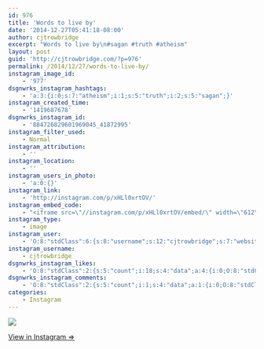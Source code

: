 ```yaml
---
id: 976
title: 'Words to live by'
date: '2014-12-27T05:41:18-08:00'
author: cjtrowbridge
excerpt: "Words to live by\n#sagan #truth #atheism"
layout: post
guid: 'http://cjtrowbridge.com/?p=976'
permalink: /2014/12/27/words-to-live-by/
instagram_image_id:
    - '977'
dsgnwrks_instagram_hashtags:
    - 'a:3:{i:0;s:7:"atheism";i:1;s:5:"truth";i:2;s:5:"sagan";}'
instagram_created_time:
    - '1419687678'
dsgnwrks_instagram_id:
    - '884726829601969045_41872995'
instagram_filter_used:
    - Normal
instagram_attribution:
    - ''
instagram_location:
    - ''
instagram_users_in_photo:
    - 'a:0:{}'
instagram_link:
    - 'http://instagram.com/p/xHLl0xrtOV/'
instagram_embed_code:
    - "<iframe src=\"//instagram.com/p/xHLl0xrtOV/embed/\" width=\"612\" height=\"710\" frameborder=\"0\" scrolling=\"no\" allowtransparency=\"true\"></iframe>\n"
instagram_type:
    - image
instagram_user:
    - 'O:8:"stdClass":6:{s:8:"username";s:12:"cjtrowbridge";s:7:"website";s:0:"";s:15:"profile_picture";s:103:"https://igcdn-photos-f-a.akamaihd.net/hphotos-ak-xpa1/t51.2885-19/925559_452430704897917_67836701_a.jpg";s:9:"full_name";s:13:"CJ Trowbridge";s:3:"bio";s:0:"";s:2:"id";s:8:"41872995";}'
instagram_username:
    - cjtrowbridge
dsgnwrks_instagram_likes:
    - 'O:8:"stdClass":2:{s:5:"count";i:18;s:4:"data";a:4:{i:0;O:8:"stdClass":4:{s:8:"username";s:6:"bkujo3";s:15:"profile_picture";s:106:"https://igcdn-photos-f-a.akamaihd.net/hphotos-ak-xaf1/t51.2885-19/11007835_1593614787540629_43783644_a.jpg";s:2:"id";s:9:"501533392";s:9:"full_name";s:4:"Bart";}i:1;O:8:"stdClass":4:{s:8:"username";s:16:"errl_accessories";s:15:"profile_picture";s:104:"https://igcdn-photos-b-a.akamaihd.net/hphotos-ak-xpa1/t51.2885-19/925258_504032009698209_416638676_a.jpg";s:2:"id";s:9:"307749907";s:9:"full_name";s:16:"Errl Accessories";}i:2;O:8:"stdClass":4:{s:8:"username";s:11:"sureyyaskyy";s:15:"profile_picture";s:107:"https://igcdn-photos-e-a.akamaihd.net/hphotos-ak-xaf1/t51.2885-19/10914543_772427412839420_1596051640_a.jpg";s:2:"id";s:9:"267896444";s:9:"full_name";s:17:"SureууαSкуу";}i:3;O:8:"stdClass":4:{s:8:"username";s:17:"bostonphotobomber";s:15:"profile_picture";s:85:"https://instagramimages-a.akamaihd.net/profiles/profile_403392949_75sq_1399176303.jpg";s:2:"id";s:9:"403392949";s:9:"full_name";s:4:"jeff";}}}'
dsgnwrks_instagram_comments:
    - 'O:8:"stdClass":2:{s:5:"count";i:1;s:4:"data";a:1:{i:0;O:8:"stdClass":4:{s:12:"created_time";s:10:"1419990398";s:4:"text";s:3:":-)";s:4:"from";O:8:"stdClass":4:{s:8:"username";s:15:"albert_einstime";s:15:"profile_picture";s:107:"https://igcdn-photos-g-a.akamaihd.net/hphotos-ak-xfa1/t51.2885-19/10859936_1506529319607270_734086684_a.jpg";s:2:"id";s:10:"1594683668";s:9:"full_name";s:15:"albert_einstime";}s:2:"id";s:18:"887266225173746358";}}}'
categories:
    - Instagram
---
```


[![](http://blog.cjtrowbridge.com/wp-content/uploads/2014/12/10890908_755038251212396_589699129_n3.jpg)](http://instagram.com/p/xHLl0xrtOV/)

[View in Instagram ⇒](http://instagram.com/p/xHLl0xrtOV/)